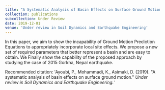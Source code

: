 ```yaml
---
title: "A Systematic Analysis of Basin Effects on Surface Ground Motion"
collection: publications
subcollection: Under Review
date: 2019-12-01
venue: 'Under review in Soil Dynamics and Earthquake Engineering'
---
```

In this paper, we aim to show the incapability of Ground Motion Prediction Equations to appropriately incorporate local site effects. We propose a new set of required parameters that better represent a basin and are easy to obtain. We Finally show the capability of the proposed approach by studying the case of 2015 Gorkha, Nepal earthquake.

Recommended citation:  'Ayoubi, P., Mohammadi, K., Asimaki, D. (2019). &quot;A systematic analysis of basin effects on surface ground motion.&quot; <i>Under review in Soil Dynamics and Earthquake Engineering.</i>'
